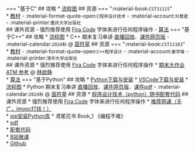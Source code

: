 === "基于C"
    ## 攻略
    * [流程图](../skill/推荐使用的网站等/流程图.md)
    ## 资源
    === ":material-book:`CST31115`"  
        * [教材](http://api.cqu-openlib.cn/file?key=iC2jk2byh5mh) - :material-format-quote-open:`C程序设计技术` - :material-account:`刘慧君` - :material-printer:`重庆大学出版社`  
    ## 课外资源
    - 强烈推荐使用 [Fira Code](../skill/软件的下载安装、使用教程/FiraCode下载与安装.md) 字体来进行任何程序操作
    - [算法](../academic/竞赛/算法.md)
=== "基于C++"
    ## 攻略
    * [流程图](../skill/推荐使用的网站等/流程图.md)
    * C++ 期末复习串讲 [直播回放](https://www.bilibili.com/video/BV1WX66YcESD)、[课件网页版](https://info-studio.github.io/Infoc-Talks/2025/2025_Jan_CppReview) - :material-calendar:`2024秋` @ [茵符草](../contributor/茵符草.md)
    ## 资源
    === ":material-book:`CST11103`"  
        * [教材](http://api.cqu-openlib.cn/file?key=iHsAI2dkq0uh) - :material-format-quote-open:`C++程序设计` - :material-account:`姜学锋` - :material-printer:`清华大学出版社`  
    ## 课外资源
    * 强烈推荐使用 [Fira Code](../skill/软件的下载安装、使用教程/FiraCode下载与安装.md) 字体来进行任何程序操作
    * [期末大作业 ATM 参考](https://gitee.com/lin-yujing-22/ATMproject) @ [林欲静](../contributor/林欲静.md)  
    * [算法](../academic/竞赛/算法.md)
=== "基于Python"
    ## 攻略
    * [Python下载与安装](../skill/软件的下载安装、使用教程/Python下载与安装.md)
    * [VSCode下载与安装](../skill/软件的下载安装、使用教程/VSCode下载与安装.md)
    * [流程图](../skill/推荐使用的网站等/流程图.md)
    * Python 期末复习串讲 [直播回放](https://www.bilibili.com/video/BV1qH6BYCEKU)、[课件网页版](https://info-studio.github.io/Infoc-Talks/2025/2025_Jan_PythonReview)、[课件pdf](http://api.cqu-openlib.cn/file?key=iHzeJ2jdmrva) - :material-calendar:`2024秋` @ [茵符草](../contributor/茵符草.md)
    ## 资源
    * [程序设计技术（python）随书配套代码](http://api.cqu-openlib.cn/file?key=iLKMl2ritjfg)
    ## 课外资源
    * 强烈推荐使用 [Fira Code](../skill/软件的下载安装、使用教程/FiraCode下载与安装.md) 字体来进行任何程序操作
    * [推荐网课（无广，imooc打钱！）](https://www.imooc.com/learn/1261)  
    * [pip安装Python库](../skill/软件的下载安装、使用教程/pip安装Python库.md)
    * 鸢尾花书 Book_1 《编程不难》  
        * [pdf](http://api.cqu-openlib.cn/file?key=ikKHI25rhe3e)  
        * [配套代码](http://api.cqu-openlib.cn/file?key=ifn1R25rhfhe)  
        * [B站微课](https://space.bilibili.com/513194466)  
        * [Github](https://github.com/Visualize-ML/Book1_Python-For-Beginners)  
